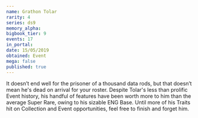 ```yaml
---
name: Grathon Tolar
rarity: 4
series: ds9
memory_alpha:
bigbook_tier: 9
events: 17
in_portal:
date: 15/05/2019
obtained: Event
mega: false
published: true
---
```


It doesn’t end well for the prisoner of a thousand data rods, but that doesn’t mean he's dead on arrival for your roster. Despite Tolar's less than prolific Event history, his handful of features have been worth more to him than the average Super Rare, owing to his sizable ENG Base. Until more of his Traits hit on Collection and Event opportunities, feel free to finish and forget him.
